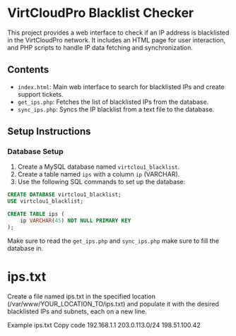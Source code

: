 # VirtCloudPro Blacklist Checker

This project provides a web interface to check if an IP address is blacklisted in the VirtCloudPro network. It includes an HTML page for user interaction, and PHP scripts to handle IP data fetching and synchronization.

## Contents

- `index.html`: Main web interface to search for blacklisted IPs and create support tickets.
- `get_ips.php`: Fetches the list of blacklisted IPs from the database.
- `sync_ips.php`: Syncs the IP blacklist from a text file to the database.

## Setup Instructions

### Database Setup

1. Create a MySQL database named `virtclou1_blacklist`.
2. Create a table named `ips` with a column `ip` (VARCHAR).
3. Use the following SQL commands to set up the database:

```sql
CREATE DATABASE virtclou1_blacklist;
USE virtclou1_blacklist;

CREATE TABLE ips (
    ip VARCHAR(45) NOT NULL PRIMARY KEY
);
```
Make sure to read the `get_ips.php` and `sync_ips.php` make sure to fill the database in.

# ips.txt
Create a file named ips.txt in the specified location (/var/www/YOUR_LOCATION_TO/ips.txt) and populate it with the desired blacklisted IPs and subnets, each on a new line.

Example ips.txt
Copy code
192.168.1.1
203.0.113.0/24
198.51.100.42
